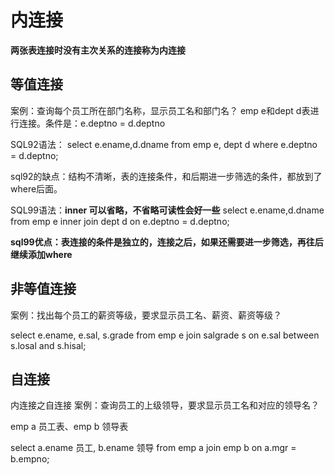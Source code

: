 # 内连接

**两张表连接时没有主次关系的连接称为内连接**

## 等值连接

案例：查询每个员工所在部门名称，显示员工名和部门名？
emp e和dept d表进行连接。条件是：e.deptno = d.deptno

SQL92语法：
	select 
		e.ename,d.dname
	from
		emp e, dept d
	where
		e.deptno = d.deptno;
	

sql92的缺点：结构不清晰，表的连接条件，和后期进一步筛选的条件，都放到了where后面。



SQL99语法：**inner 可以省略，不省略可读性会好一些**
	select 
		e.ename,d.dname
	from
		emp e
	inner join
		dept d
	on
		e.deptno = d.deptno;

**sql99优点：表连接的条件是独立的，连接之后，如果还需要进一步筛选，再往后继续添加where**

## 非等值连接

案例：找出每个员工的薪资等级，要求显示员工名、薪资、薪资等级？

select e.ename, e.sal, s.grade from emp e join salgrade s on e.sal between s.losal and s.hisal;

## 自连接

内连接之自连接
案例：查询员工的上级领导，要求显示员工名和对应的领导名？

emp a 员工表、emp b 领导表

select a.ename 员工, b.ename 领导 from emp a join emp b on a.mgr = b.empno;



